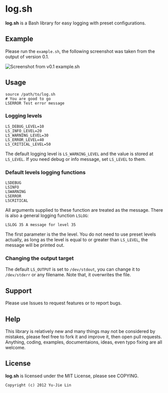 log.sh
======

**log.sh** is a Bash library for easy logging with preset configurations.

Example
-------

Please run the `example.sh`, the following screenshot was taken from the output of version 0.1.

![Screenshot from v0.1 example.sh](http://1.bp.blogspot.com/-C4ina8EsnG8/Tx11fpAzEcI/AAAAAAAAC_Y/_-9WjbSOZgs/s1600/2012-01-23--22%253A51%253A57.png)

Usage
-----

    source /path/to/log.sh
    # You are good to go
    LSERROR Test error message

### Logging levels

    LS_DEBUG_LEVEL=10
    LS_INFO_LEVEL=20
    LS_WARNING_LEVEL=30
    LS_ERROR_LEVEL=40
    LS_CRITICAL_LEVEL=50

The default logging level is `LS_WARNING_LEVEL` and the value is stored at `LS_LEVEL`. If you need debug or info message, set `LS_LEVEL` to them.

### Default levels logging functions

    LSDEBUG
    LSINFO
    LSWARNING
    LSERROR
    LSCRITICAL

All arguments supplied to these function are treated as the message. There is also a general logging function `LSLOG`:

    LSLOG 35 A message for level 35

The first parameter is the the level. You do not need to use preset levels actually, as long as the level is equal to or greater than `LS_LEVEL`, the message will be printed out.

### Changing the output target

The default `LS_OUTPUT` is set to `/dev/stdout`, you can change it to `/dev/stderr` or any filename. Note that, it overwrites the file.

Support
-------

Please use Issues to request features or to report bugs.

Help
----

This library is relatively new and many things may not be considered by mistakes, please feel free to fork it and improve it, then open pull requests. Anything, coding, examples, documentaions, ideas, even typo fixing are all welcome.

License
-------

**log.sh** is licensed under the MIT License, please see COPYING.

    Copyright (c) 2012 Yu-Jie Lin

